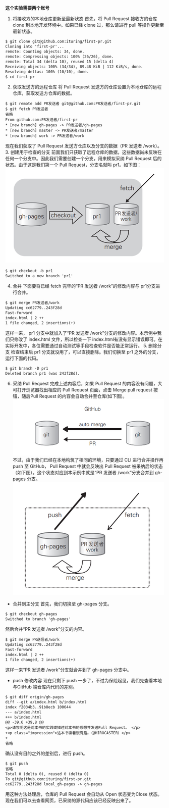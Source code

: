 **这个实验需要两个账号**
1. 将接收方的本地仓库更新至最新状态
首先，将 Pull Request 接收方的仓库 clone 到本地开发环境中。如果已经 clone 过，那么请进行 pull 等操作更新至最新状态。
```
$ git clone git@github.com:ituring/first-pr.git
Cloning into 'first-pr'...
remote: Counting objects: 34, done.
remote: Compressing objects: 100% (26/26), done.
remote: Total 34 (delta 10), reused 15 (delta 4)
Receiving objects: 100% (34/34), 89.48 KiB | 112 KiB/s, done.
Resolving deltas: 100% (10/10), done.
$ cd first-pr
```
2. 获取发送方的远程仓库
将 Pull Request 发送方的仓库设置为本地仓库的远程仓库，获取发送方仓库的数据。
```
$ git remote add PR发送者 git@github.com:PR发送者/first-pr.git
$ git fetch PR发送者
省略
From github.com:PR发送者/first-pr
* [new branch] gh-pages -> PR发送者/gh-pages
* [new branch] master -> PR发送者/master
* [new branch] work -> PR发送者/work
```
现在我们获取了 Pull Request 发送方仓库以及分支的数据（PR 发送者 \/work）。
3. 创建用于检查的分支
前面我们只获取了远程仓库的数据，这些数据尚未反映在任何一个分支中。因此我们需要创建一个分支，用来模拟采纳 Pull Request 后的状态。由于这是我们第一个 Pull Request，分支名就叫 pr1。如下图：
![checkout](./checkout.png)
```
$ git checkout -b pr1
Switched to a new branch 'pr1'
```
4. 合并
下面要将已经 fetch 完毕的“PR 发送者 \/work”的修改内容与 pr1分支进行合并。
```
$ git merge PR发送者/work
Updating cc62779..243f28d
Fast-forward
index.html | 2 ++
1 file changed, 2 insertions(+)
```
这样一来， pr1 分支中就加入了“PR 发送者 \/work”分支的修改内容。本示例中我们只修改了 index.html 文件，所以检查一下 index.html有没有显示错误即可。在实际开发中，各位需要通过自动测试等手段检查软件是否能正常运行。
5. 删除分支
检查结束后 pr1 分支就没用了，可以直接删除。我们切换至 pr1 之外的分支，运行下面的代码。
```
$ git branch -D pr1
Deleted branch pr1 (was 243f28d).
```
6. 采纳 Pull Request
完成上述内容后，如果 Pull Request 的内容没有问题，大可打开浏览器找出相应的 Pull Request 页面，点击 Merge pull request 按钮，随后Pull Request 的内容会自动合并至仓库(如下图)。
![自动合并的概念图](./自动合并的概念图.png)
不过，由于我们已经在本地构筑了相同的环境，只要通过 CLI 进行合并操作再 push 至 GitHub， Pull Request 中就会反映出 Pull Request 被采纳后的状态（如下图）。这个状态对应到本示例中就是“PR 发送者 \/work”分支合并到 gh-pages 分支。
![手动合并的概念图](./手动合并的概念图.png)
- 合并到主分支
首先，我们切换至 gh-pages 分支。
```
$ git checkout gh-pages
Switched to branch 'gh-pages'
```
然后合并“PR 发送者 \/work”分支的内容。
```
$ git merge PR送信者/work
Updating cc62779..243f28d
Fast-forward
index.html | 2 ++
1 file changed, 2 insertions(+)
```
这样一来“PR 发送者 \/work”分支就合并到了 gh-pages 分支中。
- push 修改内容
现在只剩下 push 一步了，不过为保险起见，我们先查看本地与GitHub 端仓库内代码的差别。
```
$ git diff origin/gh-pages
diff --git a/index.html b/index.html
index f2034b3..91b8ecb 100644
--- a/index.html
+++ b/index.html
@@ -39,6 +39,8 @@
<p>请写明这是对本书的实践或描述对本书的感想并发送Pull Request。 </p>
+<p class="impression">这本书读着很有趣。（@HIROCASTER）</p>
+
省略
```
确认没有目的之外的差别后，进行 push。
```
$ git push
省略
Total 0 (delta 0), reused 0 (delta 0)
To git@github.com:ituring/first-pr.git
cc62779..243f28d local_gh-pages -> gh-pages
```
用这种方法处理后，仓库的 Pull Request 会自动从 Open 状态变为Close 状态。现在我们可以去查看网页，已采纳的源代码应该已经反映出来了。
